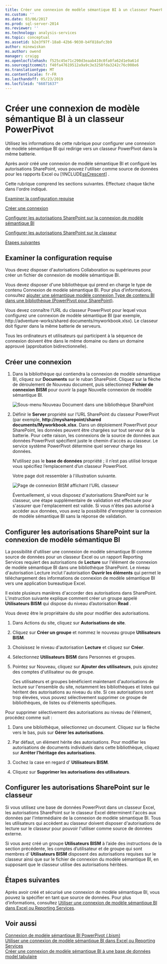```yaml
---
title: Créer une connexion de modèle sémantique BI à un classeur PowerPivot | Microsoft Docs
ms.custom: ''
ms.date: 03/06/2017
ms.prod: sql-server-2014
ms.reviewer: ''
ms.technology: analysis-services
ms.topic: conceptual
ms.assetid: b2e3f97f-18a8-42b6-9030-b4f818afc3b9
author: minewiskan
ms.author: owend
manager: craigg
ms.openlocfilehash: f525c45e71c290d3eaab410c0fa0fa62d1e9a61d
ms.sourcegitcommit: f40fa47619512a9a9c3e3258fda3242c76c008e6
ms.translationtype: MT
ms.contentlocale: fr-FR
ms.lasthandoff: 05/23/2019
ms.locfileid: "66071637"
---
```

# <a name="create-a-bi-semantic-model-connection-to-a-powerpivot-workbook"></a>Créer une connexion de modèle sémantique BI à un classeur PowerPivot
  Utilisez les informations de cette rubrique pour configurer une connexion de modèle sémantique BI qui redirige vers un classeur PowerPivot dans la même batterie.  
  
 Après avoir créé une connexion de modèle sémantique BI et configuré les autorisations SharePoint, vous pouvez l'utiliser comme source de données pour les rapports Excel ou [!INCLUDE[ssCrescent](../../includes/sscrescent-md.md)] .  
  
 Cette rubrique comprend les sections suivantes. Effectuez chaque tâche dans l'ordre indiqué.  
  
 [Examiner la configuration requise](#bkmk_prereq)  
  
 [Créer une connexion](#bkmk_create)  
  
 [Configurer les autorisations SharePoint sur la connexion de modèle sémantique BI](#bkmk_permissions)  
  
 [Configurer les autorisations SharePoint sur le classeur](#bkmk_userdb)  
  
 [Étapes suivantes](#bkmk_next)  
  
##  <a name="bkmk_prereq"></a> Examiner la configuration requise  
 Vous devez disposer d'autorisations Collaboration ou supérieures pour créer un fichier de connexion de modèle sémantique BI.  
  
 Vous devez disposer d'une bibliothèque qui prend en charge le type de contenu Connexion de modèle sémantique BI. Pour plus d’informations, consultez [ajouter une sémantique modèle connexion Type de contenu BI dans une bibliothèque &#40;PowerPivot pour SharePoint&#41;](add-bi-semantic-model-connection-content-type-to-library.md).  
  
 Vous devez connaître l’URL du classeur PowerPivot pour lequel vous configurez une connexion de modèle sémantique BI (par exemple, http://adventure-works/shared documents/myworkbook.xlsx). Le classeur doit figurer dans la même batterie de serveurs.  
  
 Tous les ordinateurs et utilisateurs qui participent à la séquence de connexion doivent être dans le même domaine ou dans un domaine approuvé (approbation bidirectionnelle).  
  
##  <a name="bkmk_create"></a> Créer une connexion  
  
1.  Dans la bibliothèque qui contiendra la connexion de modèle sémantique BI, cliquez sur **Documents** sur le ruban SharePoint. Cliquez sur la flèche de déroulement de Nouveau document, puis sélectionnez **Fichier de connexion BISM** pour ouvrir la page Nouvelle connexion de modèle sémantique BI.  
  
     ![Sous-menu Nouveau Document dans une bibliothèque SharePoint](../media/ssas-bismconnection-new.gif "sous-menu Nouveau Document dans une bibliothèque SharePoint")  
  
2.  Définir le **Server** propriété sur l’URL SharePoint du classeur PowerPivot (par exemple,  **http://mysharepoint/shared documents/Myworkbook.xlsx**. Dans un déploiement PowerPivot pour SharePoint, les données peuvent être chargées sur tout serveur de la batterie. Pour cette raison, les connexions de la source de données aux données PowerPivot spécifient juste le chemin d'accès au classeur. Le service système PowerPivot détermine quel serveur charge les données.  
  
     N’utilisez pas le **base de données** propriété ; il n’est pas utilisé lorsque vous spécifiez l’emplacement d’un classeur PowerPivot.  
  
     Votre page doit ressembler à l'illustration suivante.  
  
     ![Page de connexion BISM affichant l’URL classeur](../media/ssas-bismconnection-ppvtds.gif "page de connexion BISM affichant l’URL classeur")  
  
     Éventuellement, si vous disposez d'autorisations SharePoint sur le classeur, une étape supplémentaire de validation est effectuée pour s'assurer que l'emplacement est valide. Si vous n'êtes pas autorisé à accéder aux données, vous avez la possibilité d'enregistrer la connexion de modèle sémantique BI sans la réponse de validation.  
  
##  <a name="bkmk_permissions"></a> Configurer les autorisations SharePoint sur la connexion de modèle sémantique BI  
 La possibilité d'utiliser une connexion de modèle sémantique BI comme source de données pour un classeur Excel ou un rapport Reporting Services requiert des autorisations de **Lecture** sur l'élément de connexion de modèle sémantique BI dans une bibliothèque SharePoint. Le niveau d'autorisation Lecture inclut l'autorisation **Ouvrir les éléments** qui permet le téléchargement des informations de connexion de modèle sémantique BI vers une application bureautique Excel.  
  
 Il existe plusieurs manières d'accorder des autorisations dans SharePoint. L’instruction suivante explique comment créer un groupe appelé **Utilisateurs BISM** qui dispose du niveau d’autorisation **Read** .  
  
 Vous devez être le propriétaire du site pour modifier des autorisations.  
  
1.  Dans Actions du site, cliquez sur **Autorisations de site**.  
  
2.  Cliquez sur **Créer un groupe** et nommez le nouveau groupe **Utilisateurs BISM**.  
  
3.  Choisissez le niveau d'autorisation **Lecture** et cliquez sur **Créer**.  
  
4.  Sélectionnez **Utilisateurs BISM** dans Personnes et groupes.  
  
5.  Pointez sur Nouveau, cliquez sur **Ajouter des utilisateurs**, puis ajoutez des comptes d'utilisateur ou de groupe.  
  
     Ces utilisateurs et groupes bénéficient maintenant d'autorisations de lecture sur l'ensemble du site, notamment les bibliothèques et listes qui héritent des autorisations au niveau du site. Si ces autorisations sont trop élevées, vous pouvez sélectivement supprimer ce groupe de bibliothèques, de listes ou d'éléments spécifiques.  
  
 Pour supprimer sélectivement des autorisations au niveau de l'élément, procédez comme suit :  
  
1.  Dans une bibliothèque, sélectionnez un document. Cliquez sur la flèche vers le bas, puis sur **Gérer les autorisations**.  
  
2.  Par défaut, un élément hérite des autorisations. Pour modifier les autorisations de documents individuels dans cette bibliothèque, cliquez sur **Arrêter l’héritage des autorisations**.  
  
3.  Cochez la case en regard d’ **Utilisateurs BISM**.  
  
4.  Cliquez sur **Supprimer les autorisations des utilisateurs**.  
  
##  <a name="bkmk_userdb"></a> Configurer les autorisations SharePoint sur le classeur  
 Si vous utilisez une base de données PowerPivot dans un classeur Excel, les autorisations SharePoint sur le classeur Excel déterminent l'accès aux données par l'intermédiaire de la connexion de modèle sémantique BI. Tous les utilisateurs qui accèdent au classeur doivent disposer d'autorisations de lecture sur le classeur pour pouvoir l'utiliser comme source de données externe.  
  
 Si vous avez créé un groupe **Utilisateurs BISM** à l’aide des instructions de la section précédente, les comptes d’utilisateur et de groupe qui sont membres d’ **Utilisateurs BISM** disposent des autorisations requises sur le classeur ainsi que sur le fichier de connexion du modèle sémantique BI, en supposant que le classeur utilise des autorisations héritées.  
  
##  <a name="bkmk_next"></a> Étapes suivantes  
 Après avoir créé et sécurisé une connexion de modèle sémantique BI, vous pouvez la spécifier en tant que source de données. Pour plus d’informations, consultez [Utiliser une connexion de modèle sémantique BI dans Excel ou Reporting Services](use-a-bi-semantic-model-connection-in-excel-or-reporting-services.md).  
  
## <a name="see-also"></a>Voir aussi  
 [Connexion de modèle sémantique BI PowerPivot &#40;.bism&#41;](power-pivot-bi-semantic-model-connection-bism.md)   
 [Utiliser une connexion de modèle sémantique BI dans Excel ou Reporting Services](use-a-bi-semantic-model-connection-in-excel-or-reporting-services.md)   
 [Créer une connexion de modèle sémantique BI à une base de données model tabulaire](create-a-bi-semantic-model-connection-to-a-tabular-model-database.md)  
  
  
